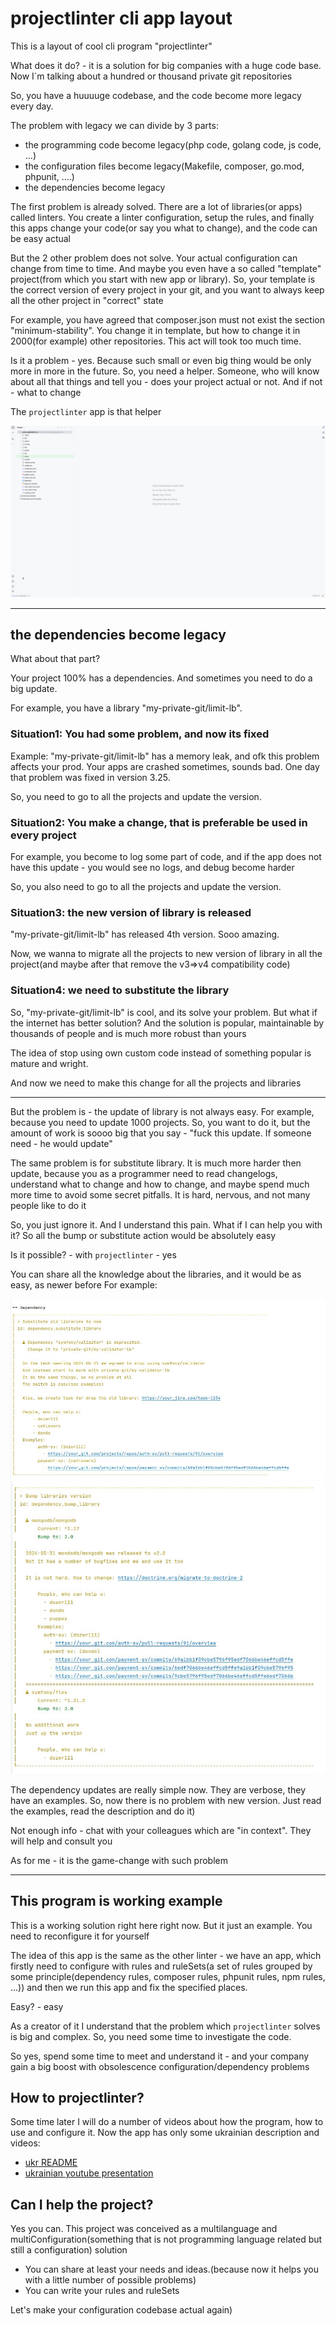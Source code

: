 # projectlinter cli app layout

This is a layout of cool cli program "projectlinter"

What does it do? - it is a solution for big companies with a huge code base. Now I`m talking about a hundred or thousand private git repositories

So, you have a huuuuge codebase, and the code become more legacy every day.

The problem with legacy we can divide by 3 parts:

- the programming code become legacy(php code, golang code, js code, ...)
- the configuration files become legacy(Makefile, composer, go.mod, phpunit, ....)
- the dependencies become legacy

The first problem is already solved. There are a lot of libraries(or apps) called linters. You create a linter configuration, setup the rules, and finally this apps change your code(or say you what to change), and the code can be easy actual


But the 2 other problem does not solve. Your actual configuration can change from time to time. And maybe you even have a so called "template" project(from which you start with new app or library). So, your template is the correct version of every project in your git, and you want to always keep all the other project in "correct" state

For example, you have agreed that composer.json must not exist the section "minimum-stability". You change it in template, but how to change it in 2000(for example) other repositories. This act will took too much time.

Is it a problem - yes. Because such small or even big thing would be only more in more in the future. So, you need a helper. Someone, who will know about all that things and tell you - does your project actual or not. And if not - what to change

The `projectlinter` app is that helper

![](docs/gif/projectlinter-work.gif)

---

## the dependencies become legacy

What about that part?

Your project 100% has a dependencies. And sometimes you need to do a big update.


For example, you have a library "my-private-git/limit-lb". 


### Situation1: You had some problem, and now its fixed

Example: "my-private-git/limit-lb" has a memory leak, and ofk this problem affects your prod. Your apps are crashed sometimes, sounds bad. One day that problem was fixed in version 3.25.

So, you need to go to all the projects and update the version.

### Situation2: You make a change, that is preferable be used in every project

For example, you become to log some part of code, and if the app does not have this update - you would see no logs, and debug become harder

So, you also need to go to all the projects and update the version.


### Situation3: the new version of library is released

"my-private-git/limit-lb" has released 4th version. Sooo amazing.

Now, we wanna to migrate all the projects to new version of library in all the project(and maybe after that remove the v3=>v4 compatibility code)

### Situation4: we need to substitute the library

So, "my-private-git/limit-lb" is cool, and its solve your problem. But what if the internet has better solution? And the solution is popular, maintainable by thousands of people and is much more robust than yours

The idea of stop using own custom code instead of something popular is mature and wright.

And now we need to make this change for all the projects and libraries


---

But the problem is - the update of library is not always easy. For example, because you need to update 1000 projects. So, you want to do it, but the amount of work is soooo big that you say - "fuck this update. If someone need - he would update"

The same problem is for substitute library. It is much more harder then update, because you as a programmer need to read changelogs, understand what to change and how to change, and maybe spend much more time to avoid some secret pitfalls. It is hard, nervous, and not many people like to do it


So, you just ignore it. And I understand this pain. What if I can help you with it? So all the bump or substitute action would be absolutely easy

Is it possible? - with `projectlinter` - yes

You can share all the knowledge about the libraries, and it would be as easy, as newer before
For example:


![](docs/img/img.png)
![](docs/img/img_1.png)

The dependency updates are really simple now. They are verbose, they have an examples. So, now there is no problem with new version. Just read the examples, read the description and do it)

Not enough info - chat with your colleagues which are "in context". They will help and consult you

As for me - it is the game-change with such problem


---

## This program is working example

This is a working solution right here right now. But it just an example. You need to reconfigure it for yourself

The idea of this app is the same as the other linter - we have an app, which firstly need to configure with rules and ruleSets(a set of rules grouped by some principle(dependency rules, composer rules, phpunit rules, npm rules, ...)) and then we run this app and fix the specified places.

Easy? - easy

As a creator of it I understand that the problem which `projectlinter` solves is big and complex. So, you need some time to investigate the code.

So yes, spend some time to meet and understand it - and your company gain a big boost with obsolescence configuration/dependency problems

## How to projectlinter?

Some time later I will do a number of videos about how the program, how to use and configure it.
Now the app has only some ukrainian description and videos:

- [ukr README](docs/ua/README.md)
- [ukrainian youtube presentation](https://www.youtube.com/playlist?list=PLXofZdsJKYx63R_zVuvi-3s7ndueyM3CB)


## Can I help the project?

Yes you can. This project was conceived as a multilanguage and multiConfiguration(something that is not programming language related but still a configuration) solution

- You can share at least your needs and ideas.(because now it helps you with a little number of possible problems)
- You can write your rules and ruleSets

Let's make your configuration codebase actual again)

